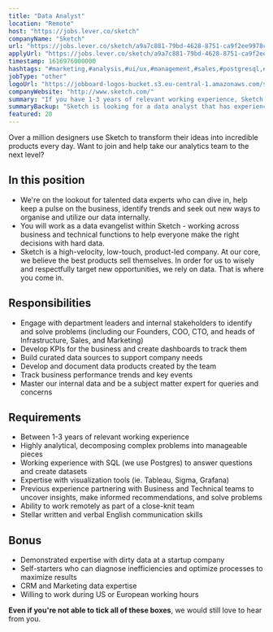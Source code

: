 ```yaml
---
title: "Data Analyst"
location: "Remote"
host: "https://jobs.lever.co/sketch"
companyName: "Sketch"
url: "https://jobs.lever.co/sketch/a9a7c881-79bd-4628-8751-ca9f2ee9978c"
applyUrl: "https://jobs.lever.co/sketch/a9a7c881-79bd-4628-8751-ca9f2ee9978c/apply"
timestamp: 1616976000000
hashtags: "#marketing,#analysis,#ui/ux,#management,#sales,#postgresql,#crm,#optimization,#English"
jobType: "other"
logoUrl: "https://jobboard-logos-bucket.s3.eu-central-1.amazonaws.com/sketch"
companyWebsite: "http://www.sketch.com/"
summary: "If you have 1-3 years of relevant working experience, Sketch is looking for someone with your skillset."
summaryBackup: "Sketch is looking for a data analyst that has experience in: #marketing, #analysis, #ui/ux."
featured: 20
---
```


Over a million designers use Sketch to transform their ideas into incredible products every day. Want to join and help take our analytics team to the next level? 

## In this position

*   We're on the lookout for talented data experts who can dive in, help keep a pulse on the business, identify trends and seek out new ways to organise and utilize our data internally.
*   You will work as a data evangelist within Sketch - working across business and technical functions to help everyone make the right decisions with hard data.
*   Sketch is a high-velocity, low-touch, product-led company. At our core, we believe the best products sell themselves. In order for us to wisely and respectfully target new opportunities, we rely on data. That is where you come in.

## Responsibilities

*   Engage with department leaders and internal stakeholders to identify and solve problems (including our Founders, COO, CTO, and heads of Infrastructure, Sales, and Marketing)
*   Develop KPIs for the business and create dashboards to track them
*   Build curated data sources to support company needs
*   Develop and document data products created by the team
*   Track business performance trends and key events
*   Master our internal data and be a subject matter expert for queries and concerns

## Requirements

*   Between 1-3 years of relevant working experience
*   Highly analytical, decomposing complex problems into manageable pieces
*   Working experience with SQL (we use Postgres) to answer questions and create datasets
*   Expertise with visualization tools (ie. Tableau, Sigma, Grafana)
*   Previous experience partnering with Business and Technical teams to uncover insights, make informed recommendations, and solve problems
*   Ability to work remotely as part of a close-knit team
*   Stellar written and verbal English communication skills

## Bonus

*   Demonstrated expertise with dirty data at a startup company
*   Self-starters who can diagnose inefficiencies and optimize processes to maximize results
*   CRM and Marketing data expertise
*   Willing to work during US or European working hours

**Even if you're not able to tick all of these boxes**, we would still love to hear from you.
